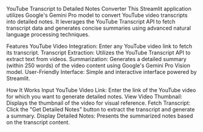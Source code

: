 YouTube Transcript to Detailed Notes Converter
This Streamlit application utilizes Google's Gemini Pro model to convert YouTube video transcripts into detailed notes. 
It leverages the YouTube Transcript API to fetch transcript data and generates concise summaries using advanced natural language processing techniques.

Features
YouTube Video Integration: Enter any YouTube video link to fetch its transcript.
Transcript Extraction: Utilizes the YouTube Transcript API to extract text from videos.
Summarization: Generates a detailed summary (within 250 words) of the video content using Google's Gemini Pro Vision model.
User-Friendly Interface: Simple and interactive interface powered by Streamlit.

How It Works
Input YouTube Video Link: Enter the link of the YouTube video for which you want to generate detailed notes.
View Video Thumbnail: Displays the thumbnail of the video for visual reference.
Fetch Transcript: Click the "Get Detailed Notes" button to extract the transcript and generate a summary.
Display Detailed Notes: Presents the summarized notes based on the transcript content.

